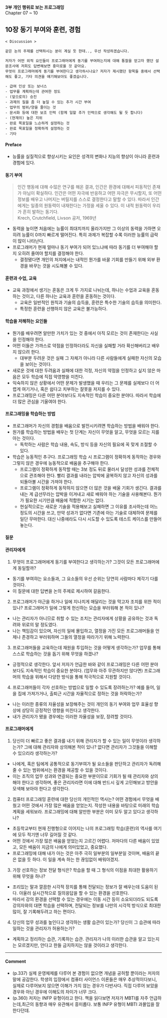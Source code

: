 
**3부 개인 행위로 보는 프로그래밍**<br/>
Chapter 07 ~ 10

## 10장 동기 부여와 훈련, 경험
```
< Discussion >

같은 논의 주제를 선택하시는 분이 계실 듯 한데.., 우선 작성하겠습니다.

저자가 어떤 외적 요인들이 프로그래머에게 동기를 부여하는지에 대해 통찰을 얻고자 했던 설문조사에 저희도 답변해보면 흥미로울 것 같아요.
무엇이 프로그래머에게 동기를 부여한다고 생각하시나요? 저자가 제시했던 항목들 중에서 선택해도 좋고, 기타 의견을 얘기해보아도 좋겠습니다.

- 급여 인상 또는 보너스
- 업무를 계획하는데 관여한 정도
- (앞으로의) 승진
- 과제의 질을 좀 더 높일 수 있는 추가 시간 부여
- 업무의 범위/양을 줄이는 것
- 문서화 등에 대한 보조 인력 (함께 일할 추가 인력으로 생각해도 될 듯 합니다)
- (현재의) 높은 지위
- 완료 목표일을 느슨하게 설정하는 것
- 완료 목표일을 정확하게 설정하는 것
- 기타
```

#### Preface
- 능률을 실질적으로 향상시키는 요인은 성격의 변화나 지능의 향상이 아니라 훈련과 경험에 있다.

#### 동기 부여
> 인간 행동에 대해 수많은 연구를 해온 결과, 인간은 환경에 대해서 피동적인 존재가 아님이 확실하다. 인간은 어떤 자극에 반응하고 어떤 자극은 무시할지, 또 어떤 정보를 배우고 나머지는 버릴지를 스스로 결정한다고 말할 수 있다. 따라서 인간에게는 일종의 원동력이 내재한다는 가정을 세울 수 있다. 이 내적 원동력이 우리가 흔히 발하는 동기다.<br/>
> Krech, Crutchfield, Livson 공저, 1969년
- 동력을 높이면 처음에는 능률이 최대치까지 올라가지만 그 이상의 동력을 가하면 오히려 능률이 0까지 빠르게 떨어진다. 특히 과제가 복잡할 수록 이러한 능률의 급락이 많이 나타난다.
- 프로그래머가 현재 얼마나 동기 부여가 되어 있느냐에 따라 동기를 더 부여해야 할지 오히려 줄여야 할지를 결정해야 한다.
  - 결정됐다면 개인의 처지에서는 내적인 뭔가를 바꿀 기회를 만들기 위해 외부 환경을 바꾸는 것을 시도해볼 수 있다.

#### 훈련과 수업, 교육
- 교육 과정에서 생기는 혼동은 크게 두 가지로 나뉘는데, 하나는 수업과 교육을 혼동하는 것이고, 다른 하나는 교육과 훈련을 혼동하는 것이다.
  - 교육은 일반적인 원칙과 기술의 습득을, 훈련은 특수한 기술의 습득을 의미한다.
  - 특정한 훈련을 선행하지 않은 교육은 불가능하다.

#### 학습을 저해하는 요인들
- 뭔가를 배우려면 알만한 가치가 있는 것 중에서 아직 모르는 것이 존재한다는 사실을 인정해야 한다.
- 어떤 이들은 가까스로 약점을 인정하더라도 자신을 실패할 거라 확신해버리고 배우지 않으려 한다.
  - 대부분 두려운 것은 실패 그 자체가 아니라 다른 사람들에게 실패한 자신의 모습을 보이는 것이다.
- 새로운 것에 대한 두려움과 실패에 대한 걱정, 자신의 약점을 인정하고 싶지 않은 마음은 모두 학습에 직접 악영향을 미친다.
- 익숙하지 않은 상황에서 어떤 문제가 발생했을 때 우리는 그 문제를 실제보다 더 어렵게 여기거나, 혹은 쉽다고 치부하는 잘못을 저지를 수 있다.
- 프로그래밍은 다른 어떤 분야보다도 지속적인 학습이 중요한 분야다. 따라서 학습에 더 많은 관심을 기울여야 한다.

#### 프로그래밍을 학습하는 방법
- 프로그래머가 자신의 경험을 배움으로 발전시키려면 학습하는 방법을 배워야 한다.
- 원가를 학습하는 방법을 배우는 첫 단계는 자신이 무엇을 알고, 무엇을 모르는 지를 아는 것이다.
  - 독학하는 사람은 학습 내용, 속도, 방식 등을 자신의 필요에 꼭 맞게 조절할 수 있다.
- 학습은 능동적인 추구다. 프로그래밍 학습 시 프로그램이 정확하게 동작하는 경우와 그렇지 않은 경우에 능동적으로 배움을 추구해야 한다.
  - 프로그램이 정확하게 동작할 때는 3보 정도 뒤로 물러서 달성한 성과를 전체적으로 관조해야 한다. 빨리 결과를 내라는 압박에 굴복하지 않고 자신의 성과를 되돌아볼 시간을 가져야 한다.
  - 프로그램이 정확하게 동작하지 않으면 더 많은 것을 배울 기회가 생긴다. 결과를 내는 게 급선무라는 압박을 이겨내고 새로 배워야 하는 기술을 사용해본다. 뭔가가 필요한 시기만큼 배움에 적합한 시기는 없다.
  - 현실적으로는 새로운 기술을 적용해보고 실패하면 그 이유를 조사하는데 어느 정도의 시간을 쓰고, 만약 성과가 없다면 기존에 아는 기술로 대체하여 문제를 일단 무마한다. 대신 나중에라도 다시 시도할 수 있도록 테스트 케이스를 만들어 놓는다.

#### 질문

#### 관리자에게
1. 무엇이 프로그래머에게 동기를 부여한다고 생각하는가? 그것이 모든 프로그래머에게 동일할까?
- 동기를 부여햐는 요소들과, 그 요소들의 우선 순위는 당연히 사람마다 제각기 다를 것이다.
- 이 질문에 대한 답변을 논의 주제로 제시하여 갈음한다.

2. 프로그래머가 야근을 하거나 일에 지나치게 매달리는 것을 막고자 조치를 위한 적이 있나? 프로그래머가 일에 그렇게 헌신하는 모습을 부러워해 본 적이 있나?
- 나는 관리자가 아니므로 취할 수 있는 조치는 관리자에게 상황을 공유하는 것과 독려와 위로의 말 정도였다.
- 나는 책임감이 있으며, 자신의 일에 몰입하고, 열정을 가진 모든 프로그래머들을 언제나 존경하고 부러워하며 그들의 열정을 따라가기 위해 노력한다.

3. 프로그래머들을 교육하는데 재원을 투입하는 것을 어떻게 생각하는가? 업무를 통해 스스로 학습하는 것을 돕기 위해 무엇을 하겠나?
- 긍정적으로 생각한다. 앞서 저자가 언급한 바와 같이 프로그래밍은 다른 어떤 분야보다도 지속적인 학습이 중요한 분야다. (업무와 아주 무관하지만 않다면) 프로그래머의 학습을 위해서 다양한 방식을 통해 적극적으로 지원할 것이다.

4. 프로그래머들이 각자 선호하는 방법으로 일할 수 있도록 장려하는가? 예를 들어, 일을 집에 가져가거나, 출퇴근 시간을 자율적으로 정하는 것을 허락하는가?
- 나는 이러한 종류의 자율성을 보장해주는 것이 개인의 동기 부여와 업무 효율성 향상에 상당히 긍정적인 영향을 미친다고 생각한다.
- 내가 관리자가 됐을 경우에는 이러한 자율성을 보장, 장려할 것이다.

#### 프로그래머에게
1. 당신이 더 빠르고 좋은 결과를 내기 위해 관리자가 할 수 있는 일이 무엇이라 생각하는가? 그에 대해 관리자와 상의해본 적이 있나? 없다면 관리자가 그것들을 이해할 수 있으리라 생각하는가?
- 나에게, 혹은 팀에게 공통적으로 동기부여가 될 요소들을 판단하고 관리자가 독려해줄 수 있는 범위에서는 환경을 제공할 수 있을 것이다.
- 이는 조직의 업무 성과와 연결되는 중요한 부분이므로 기회가 될 때 관리자와 상의해야 한다고 생각하며, 좋은 관리자라면 이에 대해 반드시 깊게 고민해보고 방안을 모색해 보아야 한다고 생각한다.

2. 컴퓨터 프로그래밍 훈련에 대한 당신의 개인적인 역사는? 어떤 경험에서 무엇을 배웠고 어떤 것에서 가장 많은 배움을 얻었는지. 작성한 내용을 바탕으로 미래의 학습 계획을 세워보라. 프로그래밍에 대해 알만한 부분은 이미 모두 알고 있다고 생각하나?
- 초등학교부터 현재 진행형으로 이어지는 나의 프로그래밍 학습(훈련)의 역사를 여기에 모두 적기엔 너무 길어질 것 같다.
- 어떤 것에서 가장 많은 배움을 얻었는지 고르긴 어렵다. 저마다의 다른 배움이 있었고, 모든 배움이 지금의 나에게 의미있었고, 중요했다.
- 프로그래밍에 대해 내가 아는 것은 아주 극히 일부분의 일부분일 것이며, 배움의 끝은 없을 듯 하다. 이 일을 계속 하는 한 끊임없이 배워야겠지.

3. 가장 선호하는 정보 전달 형식은? 학습을 할 때 그 형식의 이점을 최대한 활용하기 위해 무엇을 하나?
- 조리있는 말과 깔끔한 시각적 장치를 통해 전달되는 정보가 잘 배우는데 도움이 된다. 아울러 실시간적으로 질의응답을 할 수 있는 환경을 선호한다.
- 따라서 강의 환경을 선택할 수 있는 경우에는 이동 시간 등이 소요되더라도 되도록 강의자와의 대면 학습을 선택하며, 전달되는 정보를 나만의 시각적 방식으로 최대한 많이, 잘 기록해두려고 하는 편이다.

4. 당신의 업무 성과를 높인다고 생각하는 생활 습관이 있는가? 당신이 그 습관에 따라 일하는 것을 관리자가 허용하는가?
- 계획하고 정리하는 습관, 기록하는 습관. 관리자가 나의 이러한 습관을 알고 있는지는 모르겠지만, 안다고 한들 금지하지는 않을 것이라고 생각한다.

---

#### Comment
- (p.337) 실제 운영체제를 다루어 본 경험이 없으면 개념을 공허할 뿐이라는 저자의 말에 공감한다. 학생의 입장에서 컴퓨터 사이언스 이론들은 매우 추상적이다보니, 실제로 다루어보지 않으면 이해가 가지 않는 경우가 다반사다. 직접 다루어 보았을 경우와 아닌 경우에 이해도의 차이가 너무 크다.
- (p.360) 저자는 INFP 유형이라고 한다. 책을 읽다보면 저자가 MBTI를 자주 언급하는데,최근의 동향과 매우 유관해서 흥미롭다. 보통 INFP 유형이 MBTI 과몰입을 잘 한다던데.